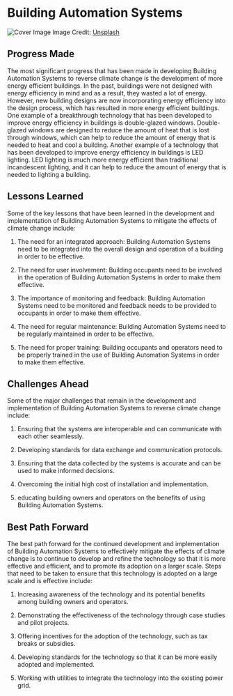 # Building Automation Systems

![Cover Image](https://images.unsplash.com/photo-1598518142144-68fdb94156e5?crop=entropy&cs=tinysrgb&fit=max&fm=jpg&ixid=Mnw0NDM1NTZ8MHwxfHNlYXJjaHwxfHxCdWlsZGluZyUyMEF1dG9tYXRpb24lMjBTeXN0ZW1zfGVufDB8fHx8MTY4MzA0ODkwMg&ixlib=rb-4.0.3&q=80&w=1080)
Image Credit: [Unsplash](https://unsplash.com/@sammoghadamkhamseh)

## Progress Made

The most significant progress that has been made in developing Building Automation Systems to reverse climate change is the development of more energy efficient buildings. In the past, buildings were not designed with energy efficiency in mind and as a result, they wasted a lot of energy. However, new building designs are now incorporating energy efficiency into the design process, which has resulted in more energy efficient buildings. One example of a breakthrough technology that has been developed to improve energy efficiency in buildings is double-glazed windows. Double-glazed windows are designed to reduce the amount of heat that is lost through windows, which can help to reduce the amount of energy that is needed to heat and cool a building. Another example of a technology that has been developed to improve energy efficiency in buildings is LED lighting. LED lighting is much more energy efficient than traditional incandescent lighting, and it can help to reduce the amount of energy that is needed to lighting a building.

## Lessons Learned

Some of the key lessons that have been learned in the development and implementation of Building Automation Systems to mitigate the effects of climate change include:

1. The need for an integrated approach: Building Automation Systems need to be integrated into the overall design and operation of a building in order to be effective.

2. The need for user involvement: Building occupants need to be involved in the operation of Building Automation Systems in order to make them effective.

3. The importance of monitoring and feedback: Building Automation Systems need to be monitored and feedback needs to be provided to occupants in order to make them effective.

4. The need for regular maintenance: Building Automation Systems need to be regularly maintained in order to be effective.

5. The need for proper training: Building occupants and operators need to be properly trained in the use of Building Automation Systems in order to make them effective.

## Challenges Ahead

Some of the major challenges that remain in the development and implementation of Building Automation Systems to reverse climate change include:

1. Ensuring that the systems are interoperable and can communicate with each other seamlessly.

2. Developing standards for data exchange and communication protocols.

3. Ensuring that the data collected by the systems is accurate and can be used to make informed decisions.

4. Overcoming the initial high cost of installation and implementation.

5. educating building owners and operators on the benefits of using Building Automation Systems.

## Best Path Forward

The best path forward for the continued development and implementation of Building Automation Systems to effectively mitigate the effects of climate change is to continue to develop and refine the technology so that it is more effective and efficient, and to promote its adoption on a larger scale. Steps that need to be taken to ensure that this technology is adopted on a large scale and is effective include:

1. Increasing awareness of the technology and its potential benefits among building owners and operators.

2. Demonstrating the effectiveness of the technology through case studies and pilot projects.

3. Offering incentives for the adoption of the technology, such as tax breaks or subsidies.

4. Developing standards for the technology so that it can be more easily adopted and implemented.

5. Working with utilities to integrate the technology into the existing power grid.
